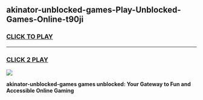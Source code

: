 
## akinator-unblocked-games-Play-Unblocked-Games-Online-t90ji
<h3>
<a href="https://premium76.site?title=akinator-unblocked-games&ref=25A">CLICK TO PLAY</a></h3>
<hr>

<h3>
<a href="https://premium76.site?title=akinator-unblocked-games&ref=25A">CLICK 2 PLAY</a>
  
</h3>

<a href="https://premium76.site?title=akinator-unblocked-games&ref=25A"><img src="https://clearcache.store/games.png"></a>


**akinator-unblocked-games games unblocked: Your Gateway to Fun and Accessible Online Gaming**
